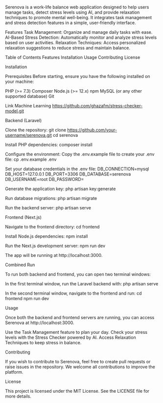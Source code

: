 
Serenova is a work-life balance web application designed to help users manage tasks, detect stress levels using AI, and provide relaxation techniques to promote mental well-being. It integrates task management and stress detection features in a simple, user-friendly interface.

Features
Task Management: Organize and manage daily tasks with ease.
AI-Based Stress Detection: Automatically monitor and analyze stress levels based on user activities.
Relaxation Techniques: Access personalized relaxation suggestions to reduce stress and maintain balance.

Table of Contents
Features
Installation
Usage
Contributing
License

Installation

Prerequisites
Before starting, ensure you have the following installed on your machine:

PHP (>= 7.3)
Composer
Node.js (>= 12.x)
npm
MySQL (or any other supported database)
Git

Link Machine Learning
https://github.com/ghazafm/stress-checker-model.git

Backend (Laravel)

Clone the repository:
git clone https://github.com/your-username/serenova.git
cd serenova

Install PHP dependencies:
composer install

Configure the environment:
Copy the .env.example file to create your .env file:
cp .env.example .env

Set your database credentials in the .env file:
DB_CONNECTION=mysql
DB_HOST=127.0.0.1
DB_PORT=3306
DB_DATABASE=serenova
DB_USERNAME=root
DB_PASSWORD=

Generate the application key:
php artisan key:generate

Run database migrations:
php artisan migrate

Run the backend server:
php artisan serve

Frontend (Next.js)

Navigate to the frontend directory:
cd frontend

Install Node.js dependencies:
npm install

Run the Next.js development server:
npm run dev

The app will be running at http://localhost:3000.

Combined Run

To run both backend and frontend, you can open two terminal windows:

In the first terminal window, run the Laravel backend with:
php artisan serve

In the second terminal window, navigate to the frontend and run:
cd frontend
npm run dev

Usage

Once both the backend and frontend servers are running, you can access Serenova at http://localhost:3000.

Use the Task Management feature to plan your day.
Check your stress levels with the Stress Checker powered by AI.
Access Relaxation Techniques to keep stress in balance.

Contributing

If you wish to contribute to Serenova, feel free to create pull requests or raise issues in the repository. We welcome all contributions to improve the platform.

License

This project is licensed under the MIT License. See the LICENSE file for more details.
